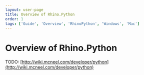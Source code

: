 ```yaml
---
layout: user-page
title: Overview of Rhino.Python
order: 1
tags: ['Guide', 'Overview', 'RhinoPython', 'Windows', 'Mac']
---
```


# Overview of Rhino.Python

TODO: [http://wiki.mcneel.com/developer/python](http://wiki.mcneel.com/developer/python)
